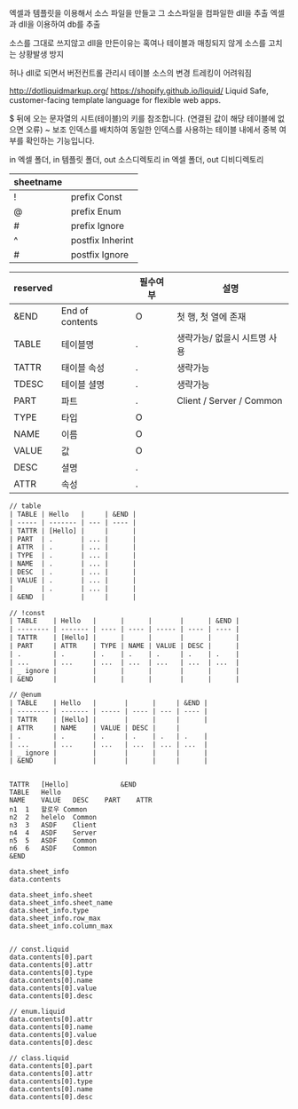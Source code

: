 
엑셀과 템플릿을 이용해서 소스 파일을 만들고
그 소스파일을 컴파일한 dll을 추출
엑셀과 dll을 이용하여 db를 추출

소스를 그대로 쓰지않고 dll을 만든이유는
 혹여나 테이블과 매칭되지 않게 소스를 고치는 상황발생 방지
 

허나 dll로 되면서 버전컨트롤 관리시 테이블 소스의 변경 트레킹이 어려워짐


http://dotliquidmarkup.org/
https://shopify.github.io/liquid/
Liquid
Safe, customer-facing template language for flexible web apps.



$ 뒤에 오는 문자열의 시트(테이블)의 키를 참조합니다. (연결된 값이 해당 테이블에 없으면 오류)
~ 보조 인덱스를 배치하여 동일한 인덱스를 사용하는 테이블 내에서 중복 여부를 확인하는 기능입니다.



in 엑셀 폴더, in 템플릿 폴더, out 소스디렉토리
in 엑셀 폴더, out 디비디렉토리

| sheetname |                  |
| --------- | ---------------- |
| !         | prefix Const     |
| @         | prefix Enum      |
| #         | prefix Ignore    |
| ^         | postfix Inherint |
| #         | postfix Ignore   |

| reserved |                 | 필수여부 | 설명                         |
| -------- | --------------- | -------- | ---------------------------- |
| &END     | End of contents | O        | 첫 행, 첫 열에 존재          |
| TABLE    | 테이블명        | .        | 생략가능/ 없을시 시트명 사용 |
| TATTR    | 태이블 속성     | .        | 생략가능                     |
| TDESC    | 테이블 셜명     | .        | 생략가능                     |
| PART     | 파트            | .        | Client / Server / Common     |
| TYPE     | 타입            | O        |                              |
| NAME     | 이름            | O        |                              |
| VALUE    | 값              | O        |                              |
| DESC     | 셜명            | .        |                              |
| ATTR     | 속성            | .        |                              |


``` txt
// table
| TABLE | Hello   |     | &END |
| ----- | ------- | --- | ---- |
| TATTR | [Hello] |     |      |
| PART  | .       | ... |      |
| ATTR  | .       | ... |      |
| TYPE  | .       | ... |      |
| NAME  | .       | ... |      |
| DESC  | .       | ... |      |
| VALUE | .       | ... |      |
|       | .       | ... |      |
| &END  |         |     |      |

// !const
| TABLE    | Hello   |      |      |       |      | &END |
| -------- | ------- | ---- | ---- | ----- | ---- | ---- |
| TATTR    | [Hello] |      |      |       |      |      |
| PART     | ATTR    | TYPE | NAME | VALUE | DESC |      |
| .        | .       | .    | .    | .     | .    | .    |
| ...      | ...     | ...  | ...  | ...   | ...  | ...  |
| _ ignore |         |      |      |       |      |      |
| &END     |         |      |      |       |      |      |

// @enum
| TABLE    | Hello   |       |      |     | &END |
| -------- | ------- | ----- | ---- | --- | ---- |
| TATTR    | [Hello] |       |      |     |      |
| ATTR     | NAME    | VALUE | DESC |     |
| .        | .       | .     | .    | .   | .    |
| ...      | ...     | ...   | ...  | ... | ...  |
| _ ignore |         |       |      |     |      |
| &END     |         |       |      |     |      |
```

```

TATTR	[Hello]				&END
TABLE	Hello				
NAME	VALUE	DESC	PART	ATTR	
n1	1	할로우	Common		
n2	2	helelo	Common		
n3	3	ASDF	Client		
n4	4	ASDF	Server		
n5	5	ASDF	Common		
n6	6	ASDF	Common		
&END					
```

``` liquid
data.sheet_info
data.contents

data.sheet_info.sheet
data.sheet_info.sheet_name
data.sheet_info.type
data.sheet_info.row_max
data.sheet_info.column_max


// const.liquid
data.contents[0].part
data.contents[0].attr
data.contents[0].type
data.contents[0].name
data.contents[0].value
data.contents[0].desc

// enum.liquid
data.contents[0].attr
data.contents[0].name
data.contents[0].value
data.contents[0].desc

// class.liquid
data.contents[0].part
data.contents[0].attr
data.contents[0].type
data.contents[0].name
data.contents[0].desc
```